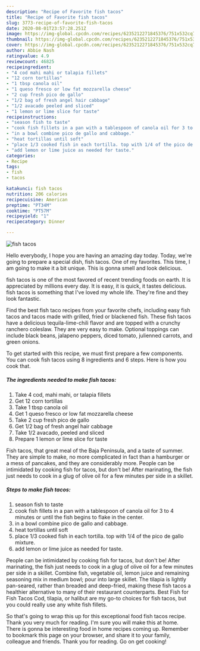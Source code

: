 ```yaml
---
description: "Recipe of Favorite fish tacos"
title: "Recipe of Favorite fish tacos"
slug: 3773-recipe-of-favorite-fish-tacos
date: 2020-08-01T23:57:28.251Z
image: https://img-global.cpcdn.com/recipes/6235212271845376/751x532cq70/fish-tacos-recipe-main-photo.jpg
thumbnail: https://img-global.cpcdn.com/recipes/6235212271845376/751x532cq70/fish-tacos-recipe-main-photo.jpg
cover: https://img-global.cpcdn.com/recipes/6235212271845376/751x532cq70/fish-tacos-recipe-main-photo.jpg
author: Abbie Nash
ratingvalue: 4.9
reviewcount: 46825
recipeingredient:
- "4 cod mahi mahi or talapia fillets"
- "12 corn tortillas"
- "1 tbsp canola oil"
- "1 queso fresco or low fat mozzarella cheese"
- "2 cup fresh pico de gallo"
- "1/2 bag of fresh angel hair cabbage"
- "1/2 avacado peeled and sliced"
- "1 lemon or lime slice for taste"
recipeinstructions:
- "season fish to taste"
- "cook fish fillets in a pan with a tablespoon of canola oil for 3 to 4 minutes or until the fish begins to flake in the center."
- "in a bowl combine pico de gallo and cabbage."
- "heat tortillas until soft"
- "place 1/3 cooked fish in each tortilla. top with 1/4 of the pico de gallo mixture."
- "add lemon or lime juice as needed for taste."
categories:
- Recipe
tags:
- fish
- tacos

katakunci: fish tacos 
nutrition: 206 calories
recipecuisine: American
preptime: "PT34M"
cooktime: "PT57M"
recipeyield: "1"
recipecategory: Dinner

---
```



![fish tacos](https://img-global.cpcdn.com/recipes/6235212271845376/751x532cq70/fish-tacos-recipe-main-photo.jpg)

Hello everybody, I hope you are having an amazing day today. Today, we're going to prepare a special dish, fish tacos. One of my favorites. This time, I am going to make it a bit unique. This is gonna smell and look delicious.

fish tacos is one of the most favored of recent trending foods on earth. It is appreciated by millions every day. It is easy, it is quick, it tastes delicious. fish tacos is something that I've loved my whole life. They're fine and they look fantastic.

Find the best fish taco recipes from your favorite chefs, including easy fish tacos and tacos made with grilled, fried or blackened fish. These fish tacos have a delicious tequila-lime-chili flavor and are topped with a crunchy ranchero coleslaw. They are very easy to make. Optional toppings can include black beans, jalapeno peppers, diced tomato, julienned carrots, and green onions.


To get started with this recipe, we must first prepare a few components. You can cook fish tacos using 8 ingredients and 6 steps. Here is how you cook that.

<!--inarticleads1-->

##### The ingredients needed to make fish tacos:

1. Take 4 cod, mahi mahi, or talapia fillets
1. Get 12 corn tortillas
1. Take 1 tbsp canola oil
1. Get 1 queso fresco or low fat mozzarella cheese
1. Take 2 cup fresh pico de gallo
1. Get 1/2 bag of fresh angel hair cabbage
1. Take 1/2 avacado, peeled and sliced
1. Prepare 1 lemon or lime slice for taste


Fish tacos, that great meal of the Baja Peninsula, and a taste of summer. They are simple to make, no more complicated in fact than a hamburger or a mess of pancakes, and they are considerably more. People can be intimidated by cooking fish for tacos, but don&#39;t be! After marinating, the fish just needs to cook in a glug of olive oil for a few minutes per side in a skillet. 

<!--inarticleads2-->

##### Steps to make fish tacos:

1. season fish to taste
1. cook fish fillets in a pan with a tablespoon of canola oil for 3 to 4 minutes or until the fish begins to flake in the center.
1. in a bowl combine pico de gallo and cabbage.
1. heat tortillas until soft
1. place 1/3 cooked fish in each tortilla. top with 1/4 of the pico de gallo mixture.
1. add lemon or lime juice as needed for taste.


People can be intimidated by cooking fish for tacos, but don&#39;t be! After marinating, the fish just needs to cook in a glug of olive oil for a few minutes per side in a skillet. Combine fish, vegetable oil, lemon juice and remaining seasoning mix in medium bowl; pour into large skillet. The tilapia is lightly pan-seared, rather than breaded and deep-fried, making these fish tacos a healthier alternative to many of their restaurant counterparts. Best Fish for Fish Tacos Cod, tilapia, or halibut are my go-to choices for fish tacos, but you could really use any white fish fillets. 

So that's going to wrap this up for this exceptional food fish tacos recipe. Thank you very much for reading. I'm sure you will make this at home. There is gonna be interesting food in home recipes coming up. Remember to bookmark this page on your browser, and share it to your family, colleague and friends. Thank you for reading. Go on get cooking!
